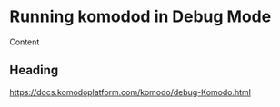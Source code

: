 # Running komodod in Debug Mode

Content 

## Heading

https://docs.komodoplatform.com/komodo/debug-Komodo.html

